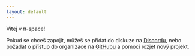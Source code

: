 ```yaml
---
layout: default
---
```


Vítej v π-space!

Pokud se chceš zapojit, můžeš se přidat do diskuze na
[Discordu](https://discord.gg/kBsrprPGkx), nebo požádat o přístup do organizace na [GitHubu](https://github.com/pispace/)
a pomoci rozjet nový projekt.
